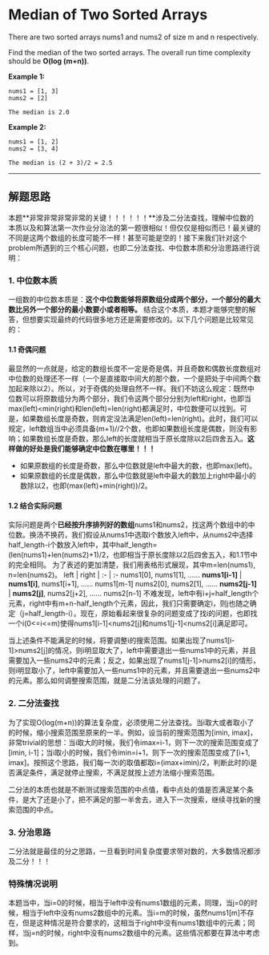# Median of Two Sorted Arrays #
There are two sorted arrays nums1 and nums2 of size m and n respectively.

Find the median of the two sorted arrays. The overall run time complexity should be **O(log (m+n))**.

**Example 1:**
```
nums1 = [1, 3]
nums2 = [2]

The median is 2.0
```
**Example 2:**
```
nums1 = [1, 2]
nums2 = [3, 4]

The median is (2 + 3)/2 = 2.5
```
---
## 解题思路 ##
本题**非常非常非常非常的关键！！！！！！**涉及二分法查找，理解中位数的本质以及和算法第一次作业分治法的第一题很相似！但仅仅是相似而已！最关键的不同是这两个数组的长度可能不一样！甚至可能是空的！接下来我们针对这个problem所遇到的三个核心问题，也即二分法查找、中位数本质和分治思路进行说明：

### 1. 中位数本质 ###

一组数的中位数本质是：**这个中位数能够将原数组分成两个部分，一个部分的最大数比另外一个部分的最小数要小或者相等。** 结合这个本质，本题才能够完整的解答，但想要实现最终的代码很多地方还是需要修改的。以下几个问题是比较常见的：
#### 1.1 奇偶问题 ####
最显然的一点就是，给定的数组长度不一定是奇是偶，并且奇数和偶数长度数组对中位数的处理还不一样（一个是直接取中间大的那个数，一个是把处于中间两个数加起来除以2）。所以，对于奇偶的处理自然不一样。我们不妨这么规定：既然中位数可以将原数组分为两个部分，我们令这两个部分分别为left和right，也即当max(left)<min(right)和len(left)=len(right)都满足时，中位数便可以找到。可是，如果数组长度是奇数，则肯定没法满足len(left)=len(right)。此时，我们可以规定，left数组当中必须具备(m+1)//2个数，也即如果数组长度是偶数，则没有影响；如果数组长度是奇数，那么left的长度就相当于原长度除以2后四舍五入。**这样做的好处是我们能够确定中位数在哪里！！！**
- 如果原数组的长度是奇数，那么中位数就是left中最大的数，也即max(left)。
- 如果原数组的长度是偶数，那么中位数就是left中最大的数加上right中最小的数除以2，也即(max(left)+min(right))/2。
#### 1.2 结合实际问题 ####
实际问题是两个**已经按升序排列好的数组**nums1和nums2，找这两个数组中的中位数。换汤不换药，我们假设从nums1中选取i个数放入left中，从nums2中选择half_length-i个数放入left中，其中half_length=(len(nums1)+len(nums2)+1)/2，也即相当于原长度除以2后四舍五入，和1.1节中的完全相同。
为了表述的更加清楚，我们用表格形式展现，其中m=len(nums1), n=len(nums2)。
left | right | 
:-  | :-
nums1[0], nums1[1], ...... **nums1[i-1]** | **nums1[i]**, nums1[i+1], ...... nums1[m-1]
nums2[0], nums2[1], ...... **nums2[j-1]** | **nums2[j]**, nums2[j+2], ...... nums2[n-1]
不难发现，left中有i+j=half_length个元素，right中有m+n-half_length个元素，因此，我们只需要确定i，则j也随之确定（j=half_length-i）。现在，原始看起来很复杂的问题变成了找i的问题，也即找一个i(0<=i<=m)使得nums1[i-1]<nums2[j]和nums1[j-1]<nums2[i]满足即可。

当上述条件不能满足的时候，将要调整i的搜索范围。如果出现了nums1[i-1]>nums2[j]的情况，则i明显取大了，left中需要退出一些nums1中的元素，并且需要加入一些nums2中的元素；反之，如果出现了nums1[j-1]>nums2[i]的情形，则i明显取小了，left中需要加入一些nums1中的元素，并且需要退出一些nums2中的元素。那么如何调整搜索范围，就是二分法该处理的问题了。

### 2. 二分法查找 ###
为了实现O(log(m+n))的算法复杂度，必须使用二分法查找。当i取大或者取小了的时候，缩小搜索范围至原来的一半。例如，设当前的搜索范围为[imin, imax]，非常trivial的思想：当i取大的时候，我们令imax=i-1，则下一次的搜索范围变成了[imin, i-1]；当i取小的时候，我们令imin=i+1，则下一次的搜索范围变成了[i+1, imax]。按照这个思路，我们每一次i的取值都取i=(imax+imin)/2，判断此时的i是否满足条件，满足就停止搜索，不满足就按上述方法缩小搜索范围。

二分法的本质也就是不断测试搜索范围的中点值，看中点处的值是否满足某个条件，是大了还是小了，把不满足的那一半舍去，进入下一次搜索，继续寻找新的搜索范围的中点。

### 3. 分治思路 ###
二分法就是最佳的分之思路，一旦看到时间复杂度要求带对数的，大多数情况都涉及二分！！！

### 特殊情况说明 ###
本题当中，当i=0的时候，相当于left中没有nums1数组的元素，同理，当j=0的时候，相当于left中没有nums2数组中的元素。当i=m的时候，虽然nums1[m]不存在，但是这种情况是符合要求的，这相当于right中没有nums1数组中的元素；同样，当j=n的时候，right中没有nums2数组中的元素。这些情况都要在算法中考虑到。